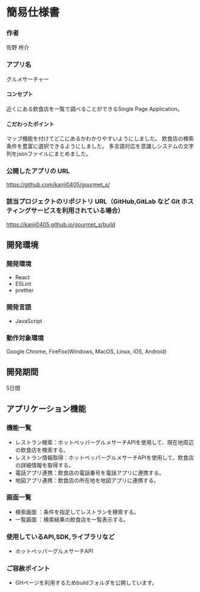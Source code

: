 # 簡易仕様書

### 作者
佐野 柊介
### アプリ名
グルメサーチャー
#### コンセプト
近くにある飲食店を一覧で調べることができるSingle Page Application。

#### こだわったポイント
マップ機能を付けてどこにあるかわかりやすいようにしました。
飲食店の検索条件を豊富に選択できるようにしました。
多言語対応を意識しシステムの文字列をjsonファイルにまとめました。

### 公開したアプリの URL
https://github.com/kanji0405/gourmet_s/

### 該当プロジェクトのリポジトリ URL（GitHub,GitLab など Git ホスティングサービスを利用されている場合）
https://kanji0405.github.io/gourmet_s/build

## 開発環境
### 開発環境
- React
- ESLint
- prettier

### 開発言語
- JavaScript

### 動作対象環境
Google Chrome, FireFox(Windows, MacOS, Linux, iOS, Android)

## 開発期間
5日間

## アプリケーション機能

### 機能一覧
- レストラン検索：ホットペッパーグルメサーチAPIを使用して、現在地周辺の飲食店を検索する。
- レストラン情報取得：ホットペッパーグルメサーチAPIを使用して、飲食店の詳細情報を取得する。
- 電話アプリ連携：飲食店の電話番号を電話アプリに連携する。
- 地図アプリ連携：飲食店の所在地を地図アプリに連携する。

### 画面一覧
- 検索画面 ：条件を指定してレストランを検索する。
- 一覧画面 ：検索結果の飲食店を一覧表示する。

### 使用しているAPI,SDK,ライブラリなど
- ホットペッパーグルメサーチAPI

### ご容赦ポイント
- GHページを利用するためbuildフォルダを公開しています。

